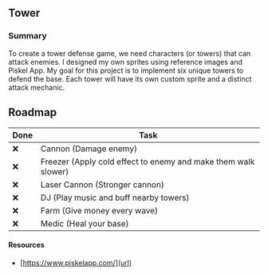## Tower
### Summary

To create a tower defense game, we need characters (or towers) that can attack enemies. I designed my own sprites using reference images and Piskel App. My goal for this project is to implement six unique towers to defend the base. Each tower will have its own custom sprite and a distinct attack mechanic.

## Roadmap
| Done | Task |
| ----------- | ----------- |
| ❌ | Cannon (Damage enemy)|
| ❌ | Freezer (Apply cold effect to enemy and make them walk slower)|
| ❌ | Laser Cannon (Stronger cannon)|
| ❌ | DJ (Play music and buff nearby towers)|
| ❌ | Farm (Give money every wave)|
| ❌ | Medic (Heal your base)|

#### Resources
- [https://www.piskelapp.com/](url)

